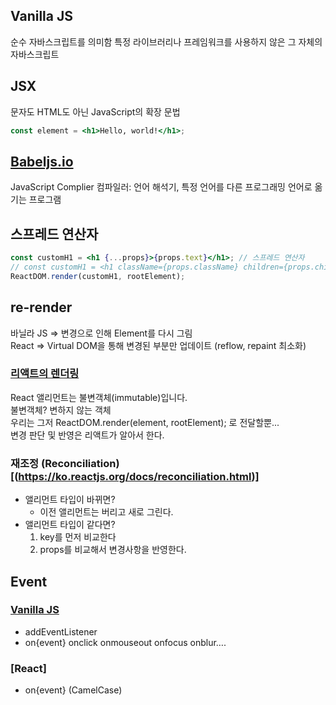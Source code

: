 ## Vanilla JS
순수 자바스크립트를 의미함
특정 라이브러리나 프레임워크를 사용하지 않은 그 자체의 자바스크립트

## JSX
문자도 HTML도 아닌 JavaScript의 확장 문법
~~~jsx
const element = <h1>Hello, world!</h1>;
~~~

## [Babeljs.io](https://babeljs.io/)
JavaScript Complier
컴파일러: 언어 해석기, 특정 언어를 다른 프로그래밍 언어로 옮기는 프로그램


## 스프레드 연산자
```jsx
const customH1 = <h1 {...props}>{props.text}</h1>; // 스프레드 연산자
// const customH1 = <h1 className={props.className} children={props.children}>{props.text}</h1>;
ReactDOM.render(customH1, rootElement);
```

## re-render
바닐라 JS => 변경으로 인해 Element를 다시 그림  
React => Virtual DOM을 통해 변경된 부분만 업데이트 (reflow, repaint 최소화)

### [리액트의 렌더링](https://ko.reactjs.org/docs/rendering-elements.html)  
React 앨리먼트는 불변객체(immutable)입니다.  
불변객체? 변하지 않는 객체  
우리는 그저 ReactDOM.render(element, rootElement); 로 전달할뿐...  
변경 판단 및 반영은 리액트가 알아서 한다.  


### 재조정 (Reconciliation)[(https://ko.reactjs.org/docs/reconciliation.html)]
* 앨리먼트 타입이 바뀌면?
  * 이전 앨리먼트는 버리고 새로 그린다.
* 앨리먼트 타입이 같다면? 
  1. key를 먼저 비교한다
  2. props를 비교해서 변경사항을 반영한다.

## Event
### [Vanilla JS](https://www.w3schools.com/js/js_events.asp)  
* addEventListener  
* on{event} onclick onmouseout onfocus onblur….  

### [React]
* on{event} (CamelCase)


